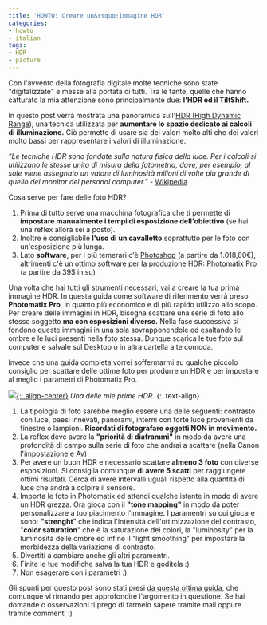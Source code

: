 ```yaml
---
title: 'HOWTO: Creare un&rsquo;immagine HDR'
categories:
- howto
- italian
tags:
- HDR
- picture
---
```

Con l'avvento della fotografia digitale molte tecniche sono state
"digitalizzate" e messe alla portata di tutti. Tra le tante, quelle che hanno
catturato la mia attenzione sono principalmente due: **l'HDR ed il
TiltShift.**

In questo post verrà mostrata una panoramica sull'[HDR (High Dynamic
Range](http://it.wikipedia.org/wiki/High_dynamic_range_imaging)), una tecnica
utilizzata per **aumentare lo spazio dedicato ai calcoli di illuminazione.**
Ciò permette di usare sia dei valori molto alti che dei valori molto bassi
per rappresentare i valori di illuminazione.

_"Le tecniche HDR sono fondate sulla natura fisica della luce. Per i calcoli
si utilizzano le stesse unita di misura della fotometria, dove, per esempio,
al sole viene assegnato un valore di luminosità milioni di volte più grande di
quello del monitor del personal computer."_ \-
[Wikipedia](http://it.wikipedia.org/wiki/High_dynamic_range_imaging)

Cosa serve per fare delle foto HDR?

  1. Prima di tutto serve una macchina fotografica che ti permette di **impostare manualmente i tempi di esposizione dell'obiettivo** (se hai una reflex allora sei a posto).
  2. Inoltre è consigliabile **l'uso di un cavalletto** soprattutto per le foto con un'esposizione più lunga.
  3. Lato **software**, per i più temerari c'è [Photoshop](http://www.adobe.com/it/products/photoshop/photoshop/) (a partire da 1.018,80€), altrimenti c'è un ottimo software per la produzione HDR: [Photomatix Pro](http://www.hdrsoft.com/) (a partire da 39$ in su)

Una volta che hai tutti gli strumenti necessari, vai a creare la tua prima
immagine HDR. In questa guida come software di riferimento verrà preso
**Photomatix Pro**, in quanto più economico e di più rapido utilizzo allo
scopo. Per creare delle immagini in HDR, bisogna scattare una serie di foto
allo stesso soggetto **ma con esposizioni diverse.** Nella fase successiva si
fondono queste immagini in una sola sovrapponendole ed esaltando le ombre e le
luci presenti nella foto stessa. Dunque scarica le tue foto sul computer e
salvale sul Desktop o in altra cartella a te comoda.

Invece che una guida completa vorrei soffermarmi su qualche piccolo consiglio
per scattare delle ottime foto per produrre un HDR e per impostare al meglio i
parametri di Photomatix Pro.

[![]({{site.url}}/images/20090816_3181_80_79_tonemapped.jpg){: .align-center}]({{site.url}}/images/20090816_3181_80_79_tonemapped.jpg)
_Una delle mie prime HDR._
{: .text-align}

  1. La tipologia di foto sarebbe meglio essere una delle seguenti: contrasto con luce, paesi innevati, panorami, interni con forte luce provenienti da finestre o lampioni. **Ricordati di fotografare oggetti NON in movimento.**
  2. La reflex deve avere la **"priorità di diaframmi"** in modo da avere una profondità di campo sulla serie di foto che andrai a scattare (nella Canon l'impostazione e Av)
  3. Per avere un buon HDR e necessario scattare **almeno 3 foto** con diverse esposizioni. Si consiglia comunque **di avere 5 scatti** per raggiungere ottimi risultati. Cerca di avere intervalli uguali rispetto alla quantità di luce che andrà a colpire il sensore.
  4. Importa le foto in Photomatix ed attendi qualche istante in modo di avere un HDR grezza. Ora gioca con il **"tone mapping"** in modo da poter personalizzare a tuo piacimento l'immagine. I paramentri su cui giocare sono: **"strenght**" che indica l'intensità dell'ottimizzazione del contrasto, "**color saturation**" che è la saturazione dei colori, la "luminosity" per la luminosità delle ombre ed infine il "light smoothing" per impostare la morbidezza della variazione di contrasto.
  5. Divertiti a cambiare anche gli altri paramentri.
  6. Finite le tue modifiche salva la tua HDR e goditela :)
  7. Non esagerare con i parametri :)
  
Gli spunti per questo post sono stati presi [da questa ottima
guida](http://www.abfotografia.it/articoli/Consigli_Pratici_Fotografie_HDR.htm),
che comunque vi rimando per approfondire l'argomento in questione. Se hai domande o
osservazioni ti prego di farmelo sapere tramite mail oppure tramite commenti :)
